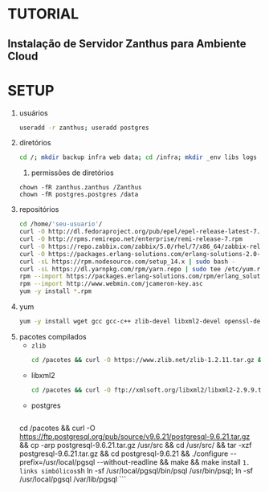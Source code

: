 # TUTORIAL

## Instalação de Servidor Zanthus para Ambiente Cloud

# SETUP

1. usuários
    ```sh
    useradd -r zanthus; useradd postgres
    ```
1. diretórios
    ```sh
    cd /; mkdir backup infra web data; cd /infra; mkdir _env libs logs pacotes tmpz utils primeshare; mkdir -p /Zanthus/Zeus/Manager
    ```
    1. permissões de diretórios
    ```
    chown -fR zanthus.zanthus /Zanthus
    chown -fR postgres.postgres /data
    ```
1. repositórios
    ```sh
    cd /home/'seu-usuario'/
    curl -O http://dl.fedoraproject.org/pub/epel/epel-release-latest-7.noarch.rpm
    curl -O http://rpms.remirepo.net/enterprise/remi-release-7.rpm
    curl -O https://repo.zabbix.com/zabbix/5.0/rhel/7/x86_64/zabbix-release-5.0-1.el7.noarch.rpm
    curl -O https://packages.erlang-solutions.com/erlang-solutions-2.0-1.noarch.rpm
    curl -sL https://rpm.nodesource.com/setup_14.x | sudo bash -
    curl -sL https://dl.yarnpkg.com/rpm/yarn.repo | sudo tee /etc/yum.repos.d/yarn.repo
    rpm --import https://packages.erlang-solutions.com/rpm/erlang_solutions.asc
    rpm --import http://www.webmin.com/jcameron-key.asc
    yum -y install *.rpm
    ```
1. yum
    ```sh
    yum -y install wget gcc gcc-c++ zlib-devel libxml2-devel openssl-devel curl-devel freetype-devel gd-devel libjpeg-devel libpng-devel python-devel openldap-devel libmcrypt-devel bzip2-devel kernel-devel kernel-headers bzip2 memcached telnet links nfs-utils autoconf ftp curl vim-enhanced zip unzip htop iotop rsync ntsysv nss curl socat dkms make perl net-tools perl-Digest-MD5 lvm2 git nvme-cli syslog-ng cifs-utils openssl098e zabbix-agent nodejs yarn ncurses ncurses-devel geoip-devel libmaxminddb-devel openssl-devel tokyocabinet-devel goaccess tcpdump erlang traceroute net-snmp; yum -y upgrade
    ```
1. pacotes compilados
    - `zlib`
        ```sh
        cd /pacotes && curl -O https://www.zlib.net/zlib-1.2.11.tar.gz && cp -farp zlib-1.2.11.tar.gz /usr/src/ && cd /usr/src/ && tar -xzf zlib-1.2.11.tar.gz && cd zlib-1.2.11 && ./configure --prefix=/usr/local/lib64 && make && make install
        ```
    - libxml2
        ```sh
        cd /pacotes && curl -O ftp://xmlsoft.org/libxml2/libxml2-2.9.9.tar.gz && cp -farp libxml2-2.9.9.tar.gz /usr/src/ && cd /usr/src/ && tar -xzf libxml2-2.9.9.tar.gz && cd libxml2-2.9.9 && ./configure --prefix=/usr/local/lib64 && make && make install
       ```
    - postgres
       ```sh
    cd /pacotes && curl -O https://ftp.postgresql.org/pub/source/v9.6.21/postgresql-9.6.21.tar.gz && cp -arp postgresql-9.6.21.tar.gz /usr/src && cd /usr/src/ && tar -xzf postgresql-9.6.21.tar.gz && cd postgresql-9.6.21 && ./configure --prefix=/usr/local/pgsql --without-readline && make && make install
       ```
       1. links simbólicos
           ```sh
           ln -sf /usr/local/pgsql/bin/psql /usr/bin/psql; ln -sf /usr/local/pgsql /var/lib/pgsql
           ```
